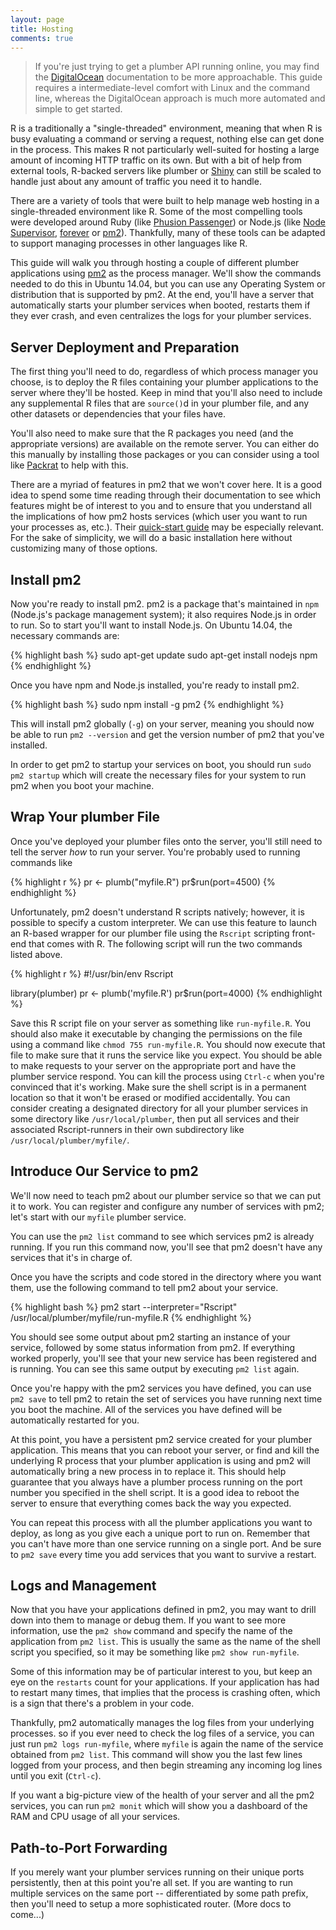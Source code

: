 ```yaml
---
layout: page
title: Hosting
comments: true
---
```


<div class="row"><div class="col-sm-8" markdown="1">

> If you're just trying to get a plumber API running online, you may find the [DigitalOcean](../digitalocean/) documentation to be more approachable. This guide requires a intermediate-level comfort with Linux and the command line, whereas the DigitalOcean approach is much more automated and simple to get started.

R is a traditionally a "single-threaded" environment, meaning that when R is busy evaluating a command or serving a request, nothing else can get done in the process. This makes R not particularly well-suited for hosting a large amount of incoming HTTP traffic on its own. But with a bit of help from external tools, R-backed servers like plumber or [Shiny](http://shiny.rstudio.com) can still be scaled to handle just about any amount of traffic you need it to handle.

There are a variety of tools that were built to help manage web hosting in a single-threaded environment like R. Some of the most compelling tools were developed around Ruby (like [Phusion Passenger](https://www.phusionpassenger.com/)) or Node.js (like [Node Supervisor](https://github.com/petruisfan/node-supervisor), [forever](https://github.com/foreverjs/forever) or [pm2](http://pm2.keymetrics.io/)). Thankfully, many of these tools can be adapted to support managing processes in other languages like R.

This guide will walk you through hosting a couple of different plumber applications using [pm2](http://pm2.keymetrics.io/) as the process manager. We'll show the commands needed to do this in Ubuntu 14.04, but you can use any Operating System or distribution that is supported by pm2. At the end, you'll have a server that automatically starts your plumber services when booted, restarts them if they ever crash, and even centralizes the logs for your plumber services.

## Server Deployment and Preparation

The first thing you'll need to do, regardless of which process manager you choose, is to deploy the R files containing your plumber applications to the server where they'll be hosted. Keep in mind that you'll also need to include any supplemental R files that are `source()`d in your plumber file, and any other datasets or dependencies that your files have. 

You'll also need to make sure that the R packages you need (and the appropriate versions) are available on the remote server. You can either do this manually by installing those packages or you can consider using a tool like [Packrat](https://rstudio.github.io/packrat/) to help with this.

There are a myriad of features in pm2 that we won't cover here. It is a good idea to spend some time reading through their documentation to see which features might be of interest to you and to ensure that you understand all the implications of how pm2 hosts services (which user you want to run your processes as, etc.). Their [quick-start guide](http://pm2.keymetrics.io/docs/usage/quick-start/) may be especially relevant. For the sake of simplicity, we will do a basic installation here without customizing many of those options. 

## Install pm2

Now you're ready to install pm2. pm2 is a package that's maintained in `npm` (Node.js's package management system); it also requires Node.js in order to run. So to start you'll want to install Node.js. On Ubuntu 14.04, the necessary commands are:

{% highlight bash %}
sudo apt-get update
sudo apt-get install nodejs npm
{% endhighlight %}

Once you have npm and Node.js installed, you're ready to install pm2.

{% highlight bash %}
sudo npm install -g pm2
{% endhighlight %}

This will install pm2 globally (`-g`) on your server, meaning you should now be able to run `pm2 --version` and get the version number of pm2 that you've installed.

In order to get pm2 to startup your services on boot, you should run `sudo pm2 startup` which will create the necessary files for your system to run pm2 when you boot your machine.

## Wrap Your plumber File

Once you've deployed your plumber files onto the server, you'll still need to tell the server *how* to run your server. You're probably used to running commands like

{% highlight r %}
pr <- plumb("myfile.R")
pr$run(port=4500)
{% endhighlight %}

Unfortunately, pm2 doesn't understand R scripts natively; however, it is possible to specify a custom interpreter. We can use this feature to launch an R-based wrapper for our plumber file using the `Rscript` scripting front-end that comes with R. The following script will run the two commands listed above.

{% highlight r %}
#!/usr/bin/env Rscript

library(plumber)
pr <- plumb('myfile.R')
pr$run(port=4000)
{% endhighlight %}

Save this R script file on your server as something like `run-myfile.R`. You should also make it executable by changing the permissions on the file using a command like `chmod 755 run-myfile.R`. You should now execute that file to make sure that it runs the service like you expect. You should be able to make requests to your server on the appropriate port and have the plumber service respond. You can kill the process using `Ctrl-c` when you're convinced that it's working. Make sure the shell script is in a permanent location so that it won't be erased or modified accidentally. You can consider creating a designated directory for all your plumber services in some directory like `/usr/local/plumber`, then put all services and their associated Rscript-runners in their own subdirectory like `/usr/local/plumber/myfile/`.

## Introduce Our Service to pm2

We'll now need to teach pm2 about our plumber service so that we can put it to work. You can register and configure any number of services with pm2; let's start with our `myfile` plumber service.

You can use the `pm2 list` command to see which services pm2 is already running. If you run this command now, you'll see that pm2 doesn't have any services that it's in charge of.

Once you have the scripts and code stored in the directory where you want them, use the following command to tell pm2 about your service.

{% highlight bash %}
pm2 start --interpreter="Rscript" /usr/local/plumber/myfile/run-myfile.R
{% endhighlight %}

You should see some output about pm2 starting an instance of your service, followed by some status information from pm2. If everything worked properly, you'll see that your new service has been registered and is running. You can see this same output by executing `pm2 list` again. 

Once you're happy with the pm2 services you have defined, you can use `pm2 save` to tell pm2 to retain the set of services you have running next time you boot the machine. All of the services you have defined will be automatically restarted for you.

At this point, you have a persistent pm2 service created for your plumber application. This means that you can reboot your server, or find and kill the underlying R process that your plumber application is using and pm2 will automatically bring a new process in to replace it. This should help guarantee that you always have a plumber process running on the port number you specified in the shell script. It is a good idea to reboot the server to ensure that everything comes back the way you expected.

You can repeat this process with all the plumber applications you want to deploy, as long as you give each a unique port to run on. Remember that you can't have more than one service running on a single port. And be sure to `pm2 save` every time you add services that you want to survive a restart.

## Logs and Management

Now that you have your applications defined in pm2, you may want to drill down into them to manage or debug them. If you want to see more information, use the `pm2 show` command and specify the name of the application from `pm2 list`. This is usually the same as the name of the shell script you specified, so it may be something like `pm2 show run-myfile`. 

Some of this information may be of particular interest to you, but keep an eye on the `restarts` count for your applications. If your application has had to restart many times, that implies that the process is crashing often, which is a sign that there's a problem in your code.

Thankfully, pm2 automatically manages the log files from your underlying processes. so if you ever need to check the log files of a service, you can just run `pm2 logs run-myfile`, where `myfile` is again the name of the service obtained from `pm2 list`. This command will show you the last few lines logged from your process, and then begin streaming any incoming log lines until you exit (`Ctrl-c`). 

If you want a big-picture view of the health of your server and all the pm2 services, you can run `pm2 monit` which will show you a dashboard of the RAM and CPU usage of all your services.

## Path-to-Port Forwarding

If you merely want your plumber services running on their unique ports persistently, then at this point you're all set. If you are wanting to run multiple services on the same port -- differentiated by some path prefix, then you'll need to setup a more sophisticated router. (More docs to come...)
</div></div>
